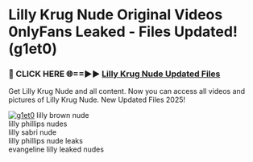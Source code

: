 # Lilly Krug Nude Original Videos 0nlyFans Leaked - Files Updated! (g1et0)

<h3>🔴 CLICK HERE 🌐==►► <a href="https://tinyurl.com/yc6ubb5a" rel="nofollow">Lilly Krug Nude Updated Files</a></h3>

Get Lilly Krug Nude and all content. Now you can access all videos and pictures of Lilly Krug Nude. New Updated Files 2025!

[![g1et0](https://i.imgur.com/7eu0CRL.gif)](https://tinyurl.com/yc6ubb5a)
lilly brown nude<br>
lilly phillips nudes<br>
lilly sabri nude<br>
lilly phillips nude leaks<br>
evangeline lilly leaked nudes